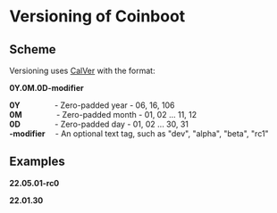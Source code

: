 # Versioning of Coinboot

## Scheme

Versioning uses [CalVer](https://calver.org/) with the format: 

**0Y.0M.0D-modifier**

**0Y** &emsp; &emsp; &emsp; &nbsp;- Zero-padded year - 06, 16, 106  
**0M** &emsp; &emsp; &emsp; &nbsp;- Zero-padded month - 01, 02 ... 11, 12  
**0D** &emsp; &emsp; &emsp; &nbsp;- Zero-padded day - 01, 02 ... 30, 31  
**-modifier**  &emsp;- An optional text tag, such as "dev", "alpha", "beta", "rc1"  


## Examples

**22.05.01-rc0**  

**22.01.30**

